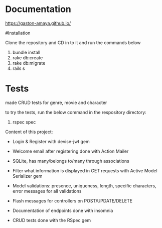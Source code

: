 # Documentation

https://gaston-amaya.github.io/


#Installation

Clone the repository and CD in to it and run the commands below

1. bundle install
2. rake db:create
3. rake db:migrate
4. rails s

# Tests

made CRUD tests for genre, movie and character

to try the tests, run the below command in the respository directory:

1. rspec spec


Content of this project:

- Login & Register with devise-jwt gem

- Welcome email after registering done with Action Mailer

- SQLite, has many/belongs to/many through associations

- Filter what information is displayed in GET requests with Active Model Serializer gem

- Model validations: presence, uniqueness, length, specific characters, error messages for all validations

- Flash messages for controllers on POST/UPDATE/DELETE

- Documentation of endpoints done with insomnia

- CRUD tests done with the RSpec gem
